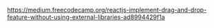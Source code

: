https://medium.freecodecamp.org/reactjs-implement-drag-and-drop-feature-without-using-external-libraries-ad8994429f1a